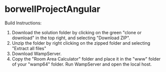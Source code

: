 # borwellProjectAngular

Build Instructions:

1. Download the solution folder by clicking on the green "clone or download" in the top right, and selecting "Download ZIP".
2. Unzip the folder by right clicking on the zipped folder and selecting "Extract all files"
3. Download WampServer.
4. Copy the "Room Area Calculator" folder and place it in the "www" folder of your "wamp64" folder.
Run WampServer and open the local host.
